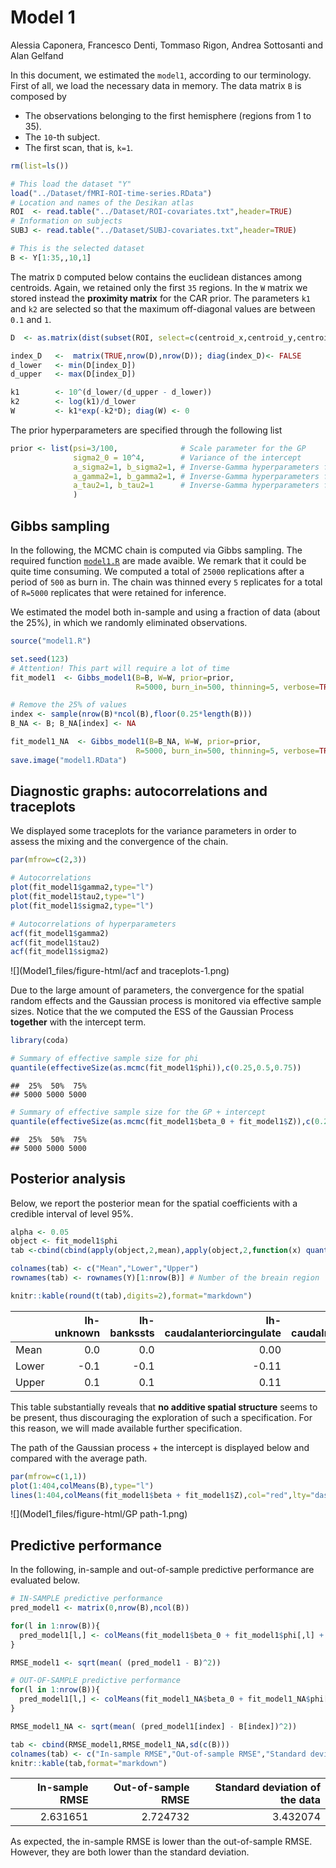 # Model 1
Alessia Caponera, Francesco Denti, Tommaso Rigon, Andrea Sottosanti and Alan Gelfand  



In this document, we estimated the `model1`, according to our terminology. First of all, we load the necessary data in memory. The data matrix `B` is composed by

- The observations belonging to the first hemisphere (regions from 1 to 35).
- The `10`-th subject.
- The first scan, that is, `k=1`.


```r
rm(list=ls())

# This load the dataset "Y"
load("../Dataset/fMRI-ROI-time-series.RData") 
# Location and names of the Desikan atlas
ROI  <- read.table("../Dataset/ROI-covariates.txt",header=TRUE)
# Information on subjects
SUBJ <- read.table("../Dataset/SUBJ-covariates.txt",header=TRUE)

# This is the selected dataset
B <- Y[1:35,,10,1]
```

The matrix `D` computed below contains the euclidean distances among centroids. Again, we retained only the first `35` regions. In the `W` matrix we stored instead the **proximity matrix** for the CAR prior. The parameters `k1` and `k2` are selected so that the maximum off-diagonal values are between `0.1` and `1`.


```r
D  <- as.matrix(dist(subset(ROI, select=c(centroid_x,centroid_y,centroid_z))))[1:nrow(B),1:nrow(B)]

index_D   <-  matrix(TRUE,nrow(D),nrow(D)); diag(index_D)<- FALSE
d_lower   <- min(D[index_D])
d_upper   <- max(D[index_D])

k1        <- 10^(d_lower/(d_upper - d_lower))
k2        <- log(k1)/d_lower
W         <- k1*exp(-k2*D); diag(W) <- 0
```

The prior hyperparameters are specified through the following list


```r
prior <- list(psi=3/100,              # Scale parameter for the GP
              sigma2_0 = 10^4,        # Variance of the intercept
              a_sigma2=1, b_sigma2=1, # Inverse-Gamma hyperparameters for sigma2
              a_gamma2=1, b_gamma2=1, # Inverse-Gamma hyperparameters for gamma2
              a_tau2=1, b_tau2=1      # Inverse-Gamma hyperparameters for tau2
              )
```


## Gibbs sampling

In the following, the MCMC chain is computed via Gibbs sampling. The required function [`model1.R`](https://github.com/tommasorigon/StartUpResearch/blob/master/Models/model1.R) are made avaible. We remark that it could be quite time consuming. We computed a total of `25000` replications after a period of `500` as burn in. The chain was thinned every `5` replicates for a total of `R=5000` replicates that were retained for inference.

We estimated the model both in-sample and using a fraction of data (about the 25%), in which we randomly eliminated observations.


```r
source("model1.R")

set.seed(123)
# Attention! This part will require a lot of time
fit_model1  <- Gibbs_model1(B=B, W=W, prior=prior, 
                            R=5000, burn_in=500, thinning=5, verbose=TRUE)

# Remove the 25% of values 
index <- sample(nrow(B)*ncol(B),floor(0.25*length(B)))
B_NA <- B; B_NA[index] <- NA 

fit_model1_NA  <- Gibbs_model1(B=B_NA, W=W, prior=prior, 
                            R=5000, burn_in=500, thinning=5, verbose=TRUE)
save.image("model1.RData")
```




## Diagnostic graphs: autocorrelations and traceplots

We displayed some traceplots for the variance parameters in order to assess the mixing and the convergence of the chain.


```r
par(mfrow=c(2,3))

# Autocorrelations
plot(fit_model1$gamma2,type="l")
plot(fit_model1$tau2,type="l")
plot(fit_model1$sigma2,type="l")

# Autocorrelations of hyperparameters
acf(fit_model1$gamma2)
acf(fit_model1$tau2)
acf(fit_model1$sigma2)
```

![](Model1_files/figure-html/acf and traceplots-1.png)<!-- -->

Due to the large amount of parameters, the convergence for the spatial random effects and the Gaussian process is monitored via effective sample sizes. Notice that the we computed the ESS of the Gaussian Process **together** with the intercept term.


```r
library(coda)

# Summary of effective sample size for phi
quantile(effectiveSize(as.mcmc(fit_model1$phi)),c(0.25,0.5,0.75))
```

```
##  25%  50%  75% 
## 5000 5000 5000
```

```r
# Summary of effective sample size for the GP + intercept
quantile(effectiveSize(as.mcmc(fit_model1$beta_0 + fit_model1$Z)),c(0.25,0.5,0.75))
```

```
##  25%  50%  75% 
## 5000 5000 5000
```

## Posterior analysis

Below, we report the posterior mean for the spatial coefficients with a credible interval of level 95%.


```r
alpha <- 0.05
object <- fit_model1$phi
tab <-cbind(cbind(apply(object,2,mean),apply(object,2,function(x) quantile(x,alpha/2)),apply(object,2,function(x) quantile(x,1-alpha/2))))

colnames(tab) <- c("Mean","Lower","Upper")
rownames(tab) <- rownames(Y)[1:nrow(B)] # Number of the breain region

knitr::kable(round(t(tab),digits=2),format="markdown")
```



|      | lh-unknown| lh-bankssts| lh-caudalanteriorcingulate| lh-caudalmiddlefrontal| lh-corpuscallosum| lh-cuneus| lh-entorhinal| lh-fusiform| lh-inferiorparietal| lh-inferiortemporal| lh-isthmuscingulate| lh-lateraloccipital| lh-lateralorbitofrontal| lh-lingual| lh-medialorbitofrontal| lh-middletemporal| lh-parahippocampal| lh-paracentral| lh-parsopercularis| lh-parsorbitalis| lh-parstriangularis| lh-pericalcarine| lh-postcentral| lh-posteriorcingulate| lh-precentral| lh-precuneus| lh-rostralanteriorcingulate| lh-rostralmiddlefrontal| lh-superiorfrontal| lh-superiorparietal| lh-superiortemporal| lh-supramarginal| lh-frontalpole| lh-temporalpole| lh-transversetemporal|
|:-----|----------:|-----------:|--------------------------:|----------------------:|-----------------:|---------:|-------------:|-----------:|-------------------:|-------------------:|-------------------:|-------------------:|-----------------------:|----------:|----------------------:|-----------------:|------------------:|--------------:|------------------:|----------------:|-------------------:|----------------:|--------------:|---------------------:|-------------:|------------:|---------------------------:|-----------------------:|------------------:|-------------------:|-------------------:|----------------:|--------------:|---------------:|---------------------:|
|Mean  |        0.0|         0.0|                       0.00|                    0.0|               0.0|      0.00|          0.00|        0.00|                0.00|                0.00|                0.00|                0.00|                    0.00|       0.00|                   0.00|              0.00|               0.00|           0.00|                0.0|             0.00|                0.00|             0.00|            0.0|                   0.0|           0.0|         0.00|                        0.00|                    0.00|               0.00|                0.00|                 0.0|              0.0|           0.00|            0.00|                   0.0|
|Lower |       -0.1|        -0.1|                      -0.11|                   -0.1|              -0.1|     -0.11|         -0.11|       -0.11|               -0.11|               -0.11|               -0.10|               -0.11|                   -0.11|      -0.11|                  -0.11|             -0.10|              -0.10|          -0.11|               -0.1|            -0.11|               -0.11|            -0.11|           -0.1|                  -0.1|          -0.1|        -0.11|                       -0.11|                   -0.11|              -0.11|               -0.11|                -0.1|             -0.1|          -0.12|           -0.11|                  -0.1|
|Upper |        0.1|         0.1|                       0.11|                    0.1|               0.1|      0.12|          0.11|        0.11|                0.11|                0.10|                0.11|                0.12|                    0.11|       0.11|                   0.11|              0.11|               0.11|           0.11|                0.1|             0.11|                0.11|             0.12|            0.1|                   0.1|           0.1|         0.11|                        0.11|                    0.11|               0.11|                0.11|                 0.1|              0.1|           0.12|            0.11|                   0.1|

This table substantially reveals that **no additive spatial structure** seems to be present, thus discouraging the exploration of such a specification. For this reason, we will made available further specification.

The path of the Gaussian process + the intercept is displayed below and compared with the average path.


```r
par(mfrow=c(1,1))
plot(1:404,colMeans(B),type="l")
lines(1:404,colMeans(fit_model1$beta + fit_model1$Z),col="red",lty="dashed")
```

![](Model1_files/figure-html/GP path-1.png)<!-- -->

## Predictive performance

In the following, in-sample and out-of-sample predictive performance are evaluated below.


```r
# IN-SAMPLE predictive performance
pred_model1 <- matrix(0,nrow(B),ncol(B))

for(l in 1:nrow(B)){
  pred_model1[l,] <- colMeans(fit_model1$beta_0 + fit_model1$phi[,l] + fit_model1$Z)
}

RMSE_model1 <- sqrt(mean( (pred_model1 - B)^2))

# OUT-OF-SAMPLE predictive performance
for(l in 1:nrow(B)){
  pred_model1[l,] <- colMeans(fit_model1_NA$beta_0 + fit_model1_NA$phi[,l] + fit_model1_NA$Z)
}

RMSE_model1_NA <- sqrt(mean( (pred_model1[index] - B[index])^2))

tab <- cbind(RMSE_model1,RMSE_model1_NA,sd(c(B)))
colnames(tab) <- c("In-sample RMSE","Out-of-sample RMSE","Standard deviation of the data")
knitr::kable(tab,format="markdown")
```



| In-sample RMSE| Out-of-sample RMSE| Standard deviation of the data|
|--------------:|------------------:|------------------------------:|
|       2.631651|           2.724732|                       3.432074|

As expected, the in-sample RMSE is lower than the out-of-sample RMSE. However, they are both lower than the standard deviation.


